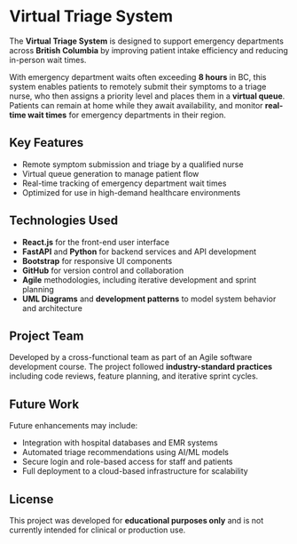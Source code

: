 # Virtual Triage System

The **Virtual Triage System** is designed to support emergency departments across **British Columbia** by improving patient intake efficiency and reducing in-person wait times.

With emergency department waits often exceeding **8 hours** in BC, this system enables patients to remotely submit their symptoms to a triage nurse, who then assigns a priority level and places them in a **virtual queue**. Patients can remain at home while they await availability, and monitor **real-time wait times** for emergency departments in their region.

## Key Features

- Remote symptom submission and triage by a qualified nurse  
- Virtual queue generation to manage patient flow  
- Real-time tracking of emergency department wait times  
- Optimized for use in high-demand healthcare environments  

## Technologies Used

- **React.js** for the front-end user interface  
- **FastAPI** and **Python** for backend services and API development  
- **Bootstrap** for responsive UI components  
- **GitHub** for version control and collaboration  
- **Agile** methodologies, including iterative development and sprint planning  
- **UML Diagrams** and **development patterns** to model system behavior and architecture  

## Project Team

Developed by a cross-functional team as part of an Agile software development course. The project followed **industry-standard practices** including code reviews, feature planning, and iterative sprint cycles.

## Future Work

Future enhancements may include:

- Integration with hospital databases and EMR systems  
- Automated triage recommendations using AI/ML models  
- Secure login and role-based access for staff and patients  
- Full deployment to a cloud-based infrastructure for scalability  

## License

This project was developed for **educational purposes only** and is not currently intended for clinical or production use.
